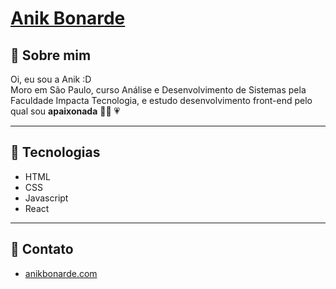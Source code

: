 # [Anik Bonarde](https://www.linkedin.com/in/anikbonarde/) 


## 🚩 Sobre mim

Oi, eu sou a Anik :D <br>
Moro em São Paulo, curso Análise e Desenvolvimento de Sistemas pela Faculdade Impacta Tecnologia, e estudo desenvolvimento front-end pelo qual sou **apaixonada** 👩‍💻 💗

---

## 🚀 Tecnologias

- HTML
- CSS
- Javascript
- React

---

## 💌 Contato

- [anikbonarde.com](https://anikbonarde.com/)




